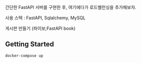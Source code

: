 간단한 FastAPI 서버를 구현한 후, 여기에다가 로드밸런싱을 추가해보자.  

사용 스택 : FastAPI, Sqlalchemy, MySQL  
 
게시판 만들기  (파이보;FastAPI book)  



## Getting Started
`docker-compose up`